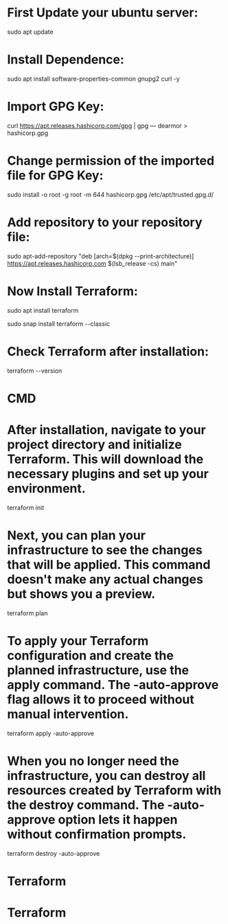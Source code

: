 # First Update your ubuntu server:

sudo apt update

# Install Dependence:

sudo apt install software-properties-common gnupg2 curl -y

# Import GPG Key:

curl https://apt.releases.hashicorp.com/gpg | gpg — dearmor > hashicorp.gpg

# Change permission of the imported file for GPG Key:

sudo install -o root -g root -m 644 hashicorp.gpg /etc/apt/trusted.gpg.d/

# Add repository to your repository file:


sudo apt-add-repository "deb [arch=$(dpkg --print-architecture)] https://apt.releases.hashicorp.com $(lsb_release -cs) main"

# Now Install Terraform:
sudo apt install terraform

sudo snap install terraform --classic

# Check Terraform after installation:
terraform  --version


# CMD



# After installation, navigate to your project directory and initialize Terraform. This will download the necessary plugins and set up your environment.
terraform init


# Next, you can plan your infrastructure to see the changes that will be applied. This command doesn't make any actual changes but shows you a preview.
terraform plan 

# To apply your Terraform configuration and create the planned infrastructure, use the apply command. The -auto-approve flag allows it to proceed without manual intervention.
terraform apply -auto-approve 

# When you no longer need the infrastructure, you can destroy all resources created by Terraform with the destroy command. The -auto-approve option lets it happen without confirmation prompts.
terraform destroy -auto-approve
# Terraform
# Terraform

